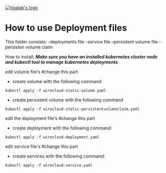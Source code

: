 [![tigalab's logo](https://raw.githubusercontent.com/tigalab/kubernetes-deployments-docker-wirecloud/tigalab/1.3-kubernetes-deployments/tiga-ico.JPG)](https://www.tiga.com.tr/)


# How to use Deployment files
This folder consists:
-deployments file
-service file
-persistent volume file
-persisten volume claim

How to install:
***Make sure you have  an installed kubernetes cluster node and kubectl tool to manage kubernetes deployments***




edit volume file's #change this part
- create volume with the following command
 ```
kubectl apply -f wirecloud-static-volume.yaml
```

- create persistent volume with the following command
```
kubectl apply -f wirecloud-static-persistentvolumeclaim.yaml
```

edit the deployment file's #change this part
- create deployment with the following command:
```
kubectl apply -f wirecloud-deployment.yaml
```

edit service file's #change this part
- create services with the following command:
```
kubectl apply -f wirecloud-service.yaml
```







